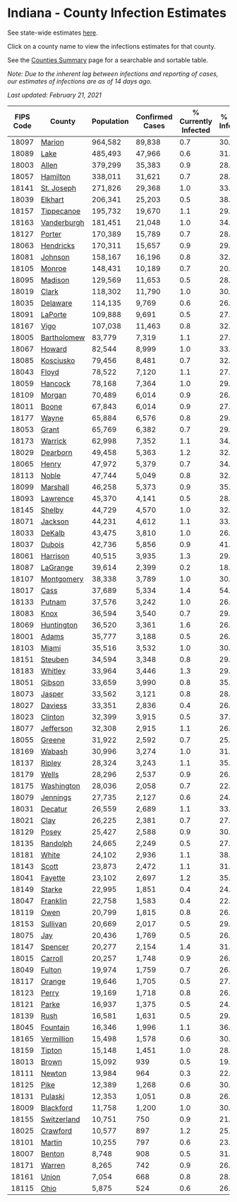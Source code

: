 # Indiana - County Infection Estimates

See state-wide estimates [here](/infections/us-in).

Click on a county name to view the infections estimates for that county.

See the [Counties Summary](/infections/summary-counties) page for a searchable and sortable table.

*Note: Due to the inherent lag between infections and reporting of cases, our estimates of infections are as of 14 days ago.*

*Last updated: February 21, 2021*

|   FIPS Code |                     County |   Population |   Confirmed Cases |   % Currently Infected |   % Total Infected |
|-------------|----------------------------|--------------|-------------------|------------------------|--------------------|
|       18097 |           [Marion](marion) |      964,582 |            89,838 |                    0.7 |               30.9 |
|       18089 |               [Lake](lake) |      485,493 |            47,966 |                    0.6 |               31.7 |
|       18003 |             [Allen](allen) |      379,299 |            35,383 |                    0.9 |               28.6 |
|       18057 |       [Hamilton](hamilton) |      338,011 |            31,621 |                    0.7 |               28.7 |
|       18141 |   [St. Joseph](st.-joseph) |      271,826 |            29,368 |                    1.0 |               33.3 |
|       18039 |         [Elkhart](elkhart) |      206,341 |            25,203 |                    0.5 |               38.3 |
|       18157 |   [Tippecanoe](tippecanoe) |      195,732 |            19,670 |                    1.1 |               29.8 |
|       18163 | [Vanderburgh](vanderburgh) |      181,451 |            21,048 |                    1.0 |               34.6 |
|       18127 |           [Porter](porter) |      170,389 |            15,789 |                    0.7 |               28.3 |
|       18063 |     [Hendricks](hendricks) |      170,311 |            15,657 |                    0.9 |               29.2 |
|       18081 |         [Johnson](johnson) |      158,167 |            16,196 |                    0.8 |               32.3 |
|       18105 |           [Monroe](monroe) |      148,431 |            10,189 |                    0.7 |               20.6 |
|       18095 |         [Madison](madison) |      129,569 |            11,653 |                    0.5 |               28.1 |
|       18019 |             [Clark](clark) |      118,302 |            11,790 |                    1.0 |               30.5 |
|       18035 |       [Delaware](delaware) |      114,135 |             9,769 |                    0.6 |               26.1 |
|       18091 |         [LaPorte](laporte) |      109,888 |             9,691 |                    0.5 |               27.1 |
|       18167 |               [Vigo](vigo) |      107,038 |            11,463 |                    0.8 |               32.1 |
|       18005 | [Bartholomew](bartholomew) |       83,779 |             7,319 |                    1.1 |               27.2 |
|       18067 |           [Howard](howard) |       82,544 |             8,999 |                    1.0 |               33.2 |
|       18085 |     [Kosciusko](kosciusko) |       79,456 |             8,481 |                    0.7 |               32.2 |
|       18043 |             [Floyd](floyd) |       78,522 |             7,120 |                    1.1 |               27.9 |
|       18059 |         [Hancock](hancock) |       78,168 |             7,364 |                    1.0 |               29.0 |
|       18109 |           [Morgan](morgan) |       70,489 |             6,014 |                    0.9 |               26.1 |
|       18011 |             [Boone](boone) |       67,843 |             6,014 |                    0.9 |               27.6 |
|       18177 |             [Wayne](wayne) |       65,884 |             6,576 |                    0.8 |               29.8 |
|       18053 |             [Grant](grant) |       65,769 |             6,382 |                    0.7 |               29.6 |
|       18173 |         [Warrick](warrick) |       62,998 |             7,352 |                    1.1 |               34.9 |
|       18029 |       [Dearborn](dearborn) |       49,458 |             5,363 |                    1.2 |               32.9 |
|       18065 |             [Henry](henry) |       47,972 |             5,379 |                    0.7 |               34.0 |
|       18113 |             [Noble](noble) |       47,744 |             5,049 |                    0.8 |               32.6 |
|       18099 |       [Marshall](marshall) |       46,258 |             5,373 |                    0.9 |               35.5 |
|       18093 |       [Lawrence](lawrence) |       45,370 |             4,141 |                    0.5 |               28.2 |
|       18145 |           [Shelby](shelby) |       44,729 |             4,570 |                    1.0 |               32.4 |
|       18071 |         [Jackson](jackson) |       44,231 |             4,612 |                    1.1 |               33.2 |
|       18033 |           [DeKalb](dekalb) |       43,475 |             3,810 |                    1.0 |               26.1 |
|       18037 |           [Dubois](dubois) |       42,736 |             5,856 |                    0.9 |               41.5 |
|       18061 |       [Harrison](harrison) |       40,515 |             3,935 |                    1.3 |               29.7 |
|       18087 |       [LaGrange](lagrange) |       39,614 |             2,399 |                    0.2 |               18.9 |
|       18107 |   [Montgomery](montgomery) |       38,338 |             3,789 |                    1.0 |               30.3 |
|       18017 |               [Cass](cass) |       37,689 |             5,334 |                    1.4 |               54.2 |
|       18133 |           [Putnam](putnam) |       37,576 |             3,242 |                    1.0 |               26.3 |
|       18083 |               [Knox](knox) |       36,594 |             3,540 |                    0.7 |               29.0 |
|       18069 |   [Huntington](huntington) |       36,520 |             3,361 |                    1.6 |               26.8 |
|       18001 |             [Adams](adams) |       35,777 |             3,188 |                    0.5 |               26.6 |
|       18103 |             [Miami](miami) |       35,516 |             3,532 |                    1.0 |               30.4 |
|       18151 |         [Steuben](steuben) |       34,594 |             3,348 |                    0.8 |               29.1 |
|       18183 |         [Whitley](whitley) |       33,964 |             3,446 |                    1.3 |               29.8 |
|       18051 |           [Gibson](gibson) |       33,659 |             3,990 |                    0.8 |               35.0 |
|       18073 |           [Jasper](jasper) |       33,562 |             3,121 |                    0.8 |               28.0 |
|       18027 |         [Daviess](daviess) |       33,351 |             2,836 |                    0.4 |               26.1 |
|       18023 |         [Clinton](clinton) |       32,399 |             3,915 |                    0.5 |               37.2 |
|       18077 |     [Jefferson](jefferson) |       32,308 |             2,915 |                    1.1 |               26.8 |
|       18055 |           [Greene](greene) |       31,922 |             2,592 |                    0.7 |               25.3 |
|       18169 |           [Wabash](wabash) |       30,996 |             3,274 |                    1.0 |               31.8 |
|       18137 |           [Ripley](ripley) |       28,324 |             3,243 |                    1.1 |               35.4 |
|       18179 |             [Wells](wells) |       28,296 |             2,537 |                    0.9 |               26.6 |
|       18175 |   [Washington](washington) |       28,036 |             2,058 |                    0.7 |               22.1 |
|       18079 |       [Jennings](jennings) |       27,735 |             2,127 |                    0.6 |               24.2 |
|       18031 |         [Decatur](decatur) |       26,559 |             2,689 |                    1.1 |               33.7 |
|       18021 |               [Clay](clay) |       26,225 |             2,381 |                    0.7 |               27.2 |
|       18129 |             [Posey](posey) |       25,427 |             2,588 |                    0.9 |               30.1 |
|       18135 |       [Randolph](randolph) |       24,665 |             2,249 |                    0.5 |               27.6 |
|       18181 |             [White](white) |       24,102 |             2,936 |                    1.1 |               38.0 |
|       18143 |             [Scott](scott) |       23,873 |             2,472 |                    1.1 |               31.6 |
|       18041 |         [Fayette](fayette) |       23,102 |             2,697 |                    1.2 |               35.4 |
|       18149 |           [Starke](starke) |       22,995 |             1,851 |                    0.4 |               24.4 |
|       18047 |       [Franklin](franklin) |       22,758 |             1,583 |                    0.4 |               22.8 |
|       18119 |               [Owen](owen) |       20,799 |             1,815 |                    0.8 |               26.2 |
|       18153 |       [Sullivan](sullivan) |       20,669 |             2,017 |                    0.5 |               29.4 |
|       18075 |                 [Jay](jay) |       20,436 |             1,769 |                    0.5 |               26.3 |
|       18147 |         [Spencer](spencer) |       20,277 |             2,154 |                    1.4 |               31.0 |
|       18015 |         [Carroll](carroll) |       20,257 |             1,748 |                    0.9 |               26.5 |
|       18049 |           [Fulton](fulton) |       19,974 |             1,759 |                    0.7 |               26.8 |
|       18117 |           [Orange](orange) |       19,646 |             1,705 |                    0.5 |               27.6 |
|       18123 |             [Perry](perry) |       19,169 |             1,718 |                    0.8 |               26.8 |
|       18121 |             [Parke](parke) |       16,937 |             1,375 |                    0.5 |               24.4 |
|       18139 |               [Rush](rush) |       16,581 |             1,631 |                    0.5 |               29.9 |
|       18045 |       [Fountain](fountain) |       16,346 |             1,996 |                    1.1 |               36.1 |
|       18165 |   [Vermillion](vermillion) |       15,498 |             1,578 |                    0.6 |               30.2 |
|       18159 |           [Tipton](tipton) |       15,148 |             1,451 |                    1.0 |               28.8 |
|       18013 |             [Brown](brown) |       15,092 |               939 |                    0.5 |               19.1 |
|       18111 |           [Newton](newton) |       13,984 |               964 |                    0.3 |               22.5 |
|       18125 |               [Pike](pike) |       12,389 |             1,268 |                    0.6 |               30.1 |
|       18131 |         [Pulaski](pulaski) |       12,353 |             1,051 |                    0.8 |               26.0 |
|       18009 |     [Blackford](blackford) |       11,758 |             1,200 |                    1.0 |               30.6 |
|       18155 | [Switzerland](switzerland) |       10,751 |               750 |                    0.9 |               21.1 |
|       18025 |       [Crawford](crawford) |       10,577 |               897 |                    1.2 |               25.4 |
|       18101 |           [Martin](martin) |       10,255 |               797 |                    0.6 |               23.3 |
|       18007 |           [Benton](benton) |        8,748 |               908 |                    0.5 |               31.5 |
|       18171 |           [Warren](warren) |        8,265 |               742 |                    0.9 |               26.7 |
|       18161 |             [Union](union) |        7,054 |               668 |                    0.8 |               28.5 |
|       18115 |               [Ohio](ohio) |        5,875 |               524 |                    0.6 |               26.9 |